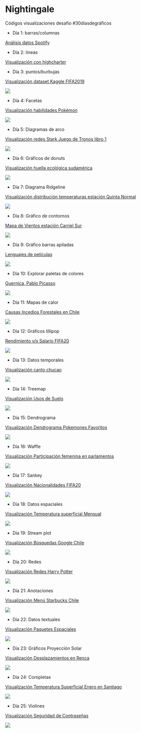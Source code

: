 # Nightingale
Códigos visualizaciones desafío #30díasdegráficos

- Día 1: barras/columnas

[Análisis datos Spotify](https://sporella.netlify.app/2020-05-12-m%C3%BAsica-datos-y-gr%C3%A1ficos/)


- Día 2: líneas

[Visualización con highcharter](https://sporella.netlify.app/2020-05-13-visualizaci%C3%B3n-con-highcharter-brecha-de-g%C3%A9nero-en-carreras-tecnol%C3%B3gicas/)

- Día 3: puntos/burbujas

[Visualización dataset Kaggle FIFA2019](https://www.kaggle.com/karangadiya/fifa19)

![](https://github.com/sporella/nightingale/blob/master/plots/tres/fifa.png)

- Día 4: Facetas

[Visualización habilidades Pokémon](https://raw.githubusercontent.com/cienciadedatos/datos-de-miercoles/master/datos/2019/2019-07-10/pokemon.csv)

![](https://github.com/sporella/nightingale/blob/master/plots/cuatro/habilidades_pokemon.png)

- Día 5: Diagramas de arco

[Visualización redes Stark Juego de Tronos libro 1](https://kaggle.com/moradnejad/interaction-networks-for-game-of-thrones-saga)

![](https://github.com/sporella/nightingale/blob/master/plots/cinco/GOT.png)

- Día 6: Gráficos de donuts

[Visualización huella ecológica sudamérica](https://www.kaggle.com/footprintnetwork/ecological-footprint?select=countries.csv)

![](https://github.com/sporella/nightingale/blob/master/plots/seis/huella.gif)

- Día 7: Diagrama Ridgeline

[Visualización distribución temperaturas estación Quinta Normal](http://explorador.cr2.cl/)

![](https://github.com/sporella/nightingale/blob/master/plots/siete/temps.png)

- Día 8: Gráfico de contornos

[Mapa de Vientos estación Carriel Sur](https://agrometeorologia.cl/VV)

![](https://github.com/sporella/nightingale/blob/master/plots/ocho/mapadevientos.png)

- Día 9: Gráfico barras apiladas

[Lenguajes de películas](https://www.kaggle.com/stefanoleone992/imdb-extensive-dataset?select=IMDb+movies.csv)

![](https://github.com/sporella/nightingale/blob/master/plots/nueve/peliculas.png)


- Día 10: Explorar paletas de colores

[Guernica, Pablo Picasso](https://github.com/sporella/nightingale/blob/master/diez.R)

![](https://github.com/sporella/nightingale/blob/master/plots/diez/guernica.gif)

- Día 11: Mapas de calor

[Causas Incedios Forestales en Chile](https://stat.ine.cl/?lang=es&SubSessionId=06710c95-0c1d-451a-9847-ffa76ec9080d#)

![](https://github.com/sporella/nightingale/blob/master/plots/once/incendios.png)

- Día 12: Gráficos lillipop

[Rendimiento v/s Salario FIFA20](https://www.kaggle.com/sagunsh/fifa-20-complete-player-dataset)

![](https://github.com/sporella/nightingale/blob/master/plots/doce/fifa20.png)


- Día 13: Datos temporales

[Visualización canto chucao](https://www.xeno-canto.org/species/Scelorchilus-rubecula)

![](https://github.com/sporella/nightingale/blob/master/plots/trece/chucao.png)


- Día 14: Treemap

[Visualización Usos de Suelo](https://lpdaac.usgs.gov/products/mcd12q1v006/)

![](https://github.com/sporella/nightingale/blob/master/plots/catorce/cobertura_suelo.gif)

- Día 15: Dendrograma

[Visualización Dendrograma Pokemones Favoritos](https://raw.githubusercontent.com/cienciadedatos/datos-de-miercoles/master/datos/2019/2019-07-10/pokemon.csv)

![](https://github.com/sporella/nightingale/blob/master/plots/quince/poke_dendro.png)

- Día 16: Waffle

[Visualización Participación femenina en parlamentos](https://raw.githubusercontent.com/cienciadedatos/datos-de-miercoles/master/datos/2019/2019-05-08/datos_uip.csv)

![](https://github.com/sporella/nightingale/blob/master/plots/dieciseis/parlamentos.png)


- Día 17: Sankey

[Visualización Nacionalidades FIFA20](https://www.kaggle.com/sagunsh/fifa-20-complete-player-dataset)

![](https://github.com/sporella/nightingale/blob/master/plots/diecisiete/nacionalidades.png)



- Día 18: Datos espaciales

[Visualización Temperatura superficial Mensual](https://lpdaac.usgs.gov/products/mod11a1v006/)

![](https://github.com/sporella/nightingale/blob/master/plots/dieciocho/temp.gif)


- Día 19: Stream plot

[Visualización Búsquedas Google Chile](https://trends.google.es/trends/explore?geo=CL&q=noticias,virus,metro,mascarillas,toque%20de%20queda)

![](https://github.com/sporella/nightingale/blob/master/plots/diecinueve/google_chile.png)


- Día 20: Redes

[Visualización Redes Harry Potter](https://data.world/harishkgarg/harry-potter-universe)

![](https://github.com/sporella/nightingale/blob/master/plots/veinte/hp.png)


- Día 21: Anotaciones

[Visualización Menú Starbucks Chile](https://www.starbucks.cl/media/Comida-Nutricional_tcm102-14772.pdf)

![](https://github.com/sporella/nightingale/blob/master/plots/veintiuno/starbucks.png)

- Día 22: Datos textuales

[Visualización Paquetes Espaciales](https://cran.r-project.org/web/views/Spatial.html)

![](https://github.com/sporella/nightingale/blob/master/plots/veintidos/sppaquetes.png)


- Día 23: Gráficos Proyección Solar

[Visualización Desplazamientos en Renca](https://twitter.com/CedeusChile/status/1268198733952569345)

![](https://github.com/sporella/nightingale/blob/master/plots/veintitres/viajes_renca.png)

- Día 24: Coropletas

[Visualización Temperatura Superficial Enero en Santiago](https://lpdaac.usgs.gov/products/mod11a1v006/)

![](https://github.com/sporella/nightingale/blob/master/plots/veinticuatro/temperaturas_enero.png)

- Día 25: Violines

[Visualización Seguridad de Contraseñas](https://github.com/rfordatascience/tidytuesday/blob/master/data/2020/2020-01-14/readme.md)

![](https://github.com/sporella/nightingale/blob/master/plots/veinticinco/contraseñas.png)